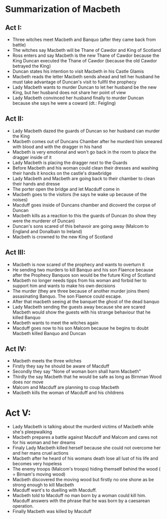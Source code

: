 # Summarization of Macbeth

## Act I:

* Three witches meet Macbeth and Banquo (after they came back from battle)
* The witches say Macbeth will be Thane of Cawdor and King of Scotland
* Ross enters and say Macbeth is the new Thane of Cawdor because the King Duncan executed the Thane of Cawdor (because the old Cawdor betrayed the King)
* Duncan states his intention to visit Macbeth in his Castle Glamis
* Macbeth reads the letter Macbeth sends ahead and tell her husband he must take advantage of Duncan's visit to fullfil the prophecy
* Lady Macbeth wants to murder Duncan to let her husband be the new King, but her husband does not share her point of view  
* Lady Macbeth convinced her husband finally to murder Duncan because she says he were a coward (dt.: Feigling)

## Act II:

* Lady Macbeth dazed the guards of Duncan so her husband can murder the King
* Macbeth comes out of Duncans Chamber after he murderd him smeared with blood and with the dragger in his hand
* Macbeth is very emotional and won't go back in the room to place the dragger inside of it
* Lady Macbeth is placing the dragger next to the Guards
* Before Macbeth and his woman could clean their dresses and washing their hands it knocks on the castle's drawbridge
* Lady Macbeth and Macbeth are going back to their chamber to clean their hands and dresse
* The porter open the bridge and let Macduff come in
* Macbeth goes to the visitors (he says he wake up because of the noises)
* Macduff goes inside of Duncans chamber and dicoverd the corpse of Duncan 
* Macbeth kills as a reaction to this the guards of Duncan (to show they were the murderer of Duncan)
* Duncan's sons scared of this behavoir are going away (Malcom to England and Donalbain to Ireland)
* Macbeth is crowned to the new King of Scotland

## Act III:
* Macbeth is now scared of the prophecy and wants to overturn it
* He sending two murders to kill Banquo and his son Flaence because after the Prophecy Banquos son would be the future King of Scotland
* Macbeth no longer needs tipps from his woman and forbid her to support him and wants to make his own decisions
* The murder (they are three because of another murder joins them) assasinating Banquo. The son Flaence could escape.
* After that macbeth seeing at the banquet the ghost of the dead banquo
* Lady Macbeth sending the guests away because she are scared Macbeth would show the guests with his strange behaviour that he killed Banquo
* Macbeth wants to meet the witches again
* Macduff goes now to his son Malcom because he begins to doubt Macbeth killed Banquo and Duncan

## Act IV:
* Macbeth meets the three witches
* Firstly they say he should be aware of Macduff
* Secondly they say "None of woman born shall harm Macbeth"
* Thirdly the say Macbeth that he would be safe as long as Birnman Wood does nor move
* Malcom and Macduff are planning to coup Macbeth
* Macbeth kills the woman of Macduff and his childrens

# Act V:
* Lady Macbeth is talking about the murderd victims of Macbeth while she's pleepwalking
* Macbeth prepares a battle against Macduff and Malcom and cares not for his woman and her dreams
* Finaly Lady Macbeth killed herself because she could not overcome her and her mans cruel actions
* Macbeth after he heard of his womans death lose all lust of his life and becomes very hopeless
* The enemy troops (Malcom's troops) hiding themself behind the wood ( = Birnam's moving wood)
* Macbeth discovered the moving wood but firstly no one shone as be strong enough to kill Macbeth
* Macduff want's to duelling with Macduff.
* Macbeth told to Macduff no man born by a woman could kill him. Macduff answers with the phrase that he was born by a caesarean operation.
* Finally Macbeth was killed by Macduff

